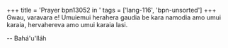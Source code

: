 +++
title = 'Prayer bpn13052 in '
tags = ['lang-116', 'bpn-unsorted']
+++
Gwau, varavara e! Umuiemui herahera gaudia be kara namodia amo umui karaia, hervahereva amo umui karaia lasi.

-- Bahá'u'lláh
